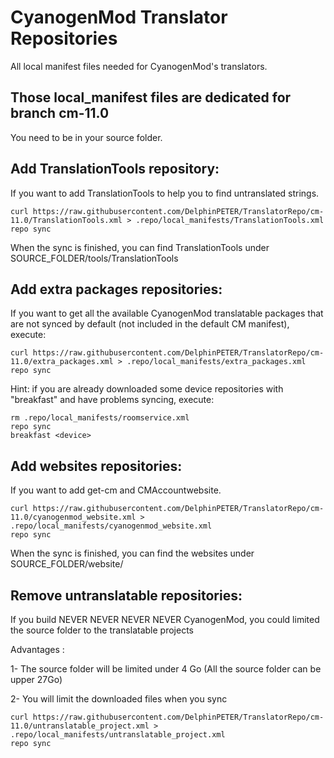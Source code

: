 CyanogenMod Translator Repositories
==========================

All local manifest files needed for CyanogenMod's translators.

Those local_manifest files are dedicated for branch cm-11.0
------

You need to be in your source folder.

Add TranslationTools repository:
------

If you want to add TranslationTools to help you to find untranslated strings.

    curl https://raw.githubusercontent.com/DelphinPETER/TranslatorRepo/cm-11.0/TranslationTools.xml > .repo/local_manifests/TranslationTools.xml
    repo sync
    
When the sync is finished, you can find TranslationTools under SOURCE_FOLDER/tools/TranslationTools


Add extra packages repositories:
------

If you want to get all the available CyanogenMod translatable packages that are not synced by default (not included in the default CM manifest), execute:

    curl https://raw.githubusercontent.com/DelphinPETER/TranslatorRepo/cm-11.0/extra_packages.xml > .repo/local_manifests/extra_packages.xml
    repo sync

Hint: if you are already downloaded some device repositories with "breakfast" and have problems syncing, execute:

    rm .repo/local_manifests/roomservice.xml
    repo sync
    breakfast <device>


Add websites repositories:
------

If you want to add get-cm and CMAccountwebsite.

    curl https://raw.githubusercontent.com/DelphinPETER/TranslatorRepo/cm-11.0/cyanogenmod_website.xml > .repo/local_manifests/cyanogenmod_website.xml
    repo sync
    
When the sync is finished, you can find the websites under SOURCE_FOLDER/website/

Remove untranslatable repositories:
------

If you build NEVER NEVER NEVER NEVER CyanogenMod, you could limited the source folder to the translatable projects

Advantages :

1- The source folder will be limited under 4 Go (All the source folder can be upper 27Go)

2- You will limit the downloaded files when you sync



    curl https://raw.githubusercontent.com/DelphinPETER/TranslatorRepo/cm-11.0/untranslatable_project.xml > .repo/local_manifests/untranslatable_project.xml
    repo sync
    
    
